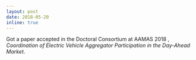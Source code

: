 ```yaml
---
layout: post
date: 2018-05-20
inline: true
---
```

Got a paper accepted in the Doctoral Consortium at AAMAS 2018 , *Coordination of Electric Vehicle Aggregator Participation in the Day-Ahead Market*.
